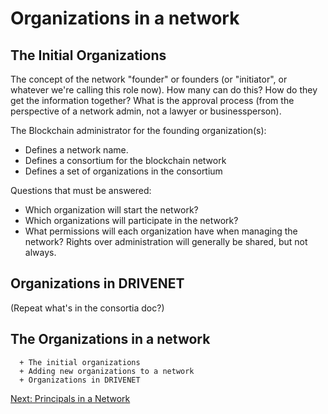 # Organizations in a network


## The Initial Organizations

The concept of the network "founder" or founders (or "initiator", or whatever we're calling this role now). How many can do this? How do they get the information together? What is the approval process (from the perspective of a network admin, not a lawyer or businessperson).


The Blockchain administrator for the founding organization(s):

- Defines a network name.
- Defines a consortium for the blockchain network
- Defines a set of organizations in the consortium

Questions that must be answered:

- Which organization will start the network?
- Which organizations will participate in the network?
- What permissions will each organization have when managing the network? Rights over administration will generally be shared, but not always.

## Organizations in DRIVENET

(Repeat what's in the consortia doc?)

## The Organizations in a network
      + The initial organizations
      + Adding new organizations to a network
      + Organizations in DRIVENET

[Next: Principals in a Network](./PrincipalsinaNetwork.md)
